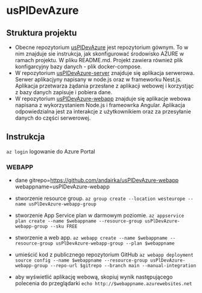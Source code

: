# usPlDevAzure
## Struktura projektu
- Obecne repozytorium [usPlDevAzure](https://github.com/andairka/usPlDevAzure) jest repozytorium gównym. To w nim znajduje sie instrukcja, jak skonfigurować środowisko AZURE w ramach projektu. W pliku README.md.
Projekt zawiera również plik konfigarcyjny bazy danych - plik docker-compose.
- W repozytorium [usPlDevAzure-server](https://github.com/andairka/usPlDevAzure-server) znajduje się aplikacja serwerowa. Serwer aplikacjyny napisany w node.js oraz w frameworku Nest.js. Aplikacja przetwarza żądania przesłane z aplikacji webowej i korzystjąc z bazy danych zapisuje i pobiera dane.
- W repozytorium [usPlDevAzure-webapp](https://github.com/andairka/usPlDevAzure-webapp) znajduje się aplikacje webowa napisana z wykorzystaniem Node.js i frameowrka Angular. Aplikacja odpowiedzialna jest za interakcje z użytkownikiem oraz za przesyłanie danych do części serwerowej.

## Instrukcja
`az login` logowanie do Azure Portal
  
### WEBAPP
- dane
gitrepo=https://github.com/andairka/usPlDevAzure-webapp
webappname=usPlDevAzure-webapp

- stworzenie resource group.
`az group create --location westeurope --name usPlDevAzure-webapp-group`

- stworzenie App Service plan w darmowym poziomie.
`az appservice plan create --name $webappname --resource-group usPlDevAzure-webapp-group --sku FREE`

- stworzenie a web app.
`az webapp create --name $webappname --resource-group usPlDevAzure-webapp-group --plan $webappname`

- umieścić kod z publicznego repozytorium GitHub 
`az webapp deployment source config --name $webappname --resource-group usPlDevAzure-webapp-group --repo-url $gitrepo --branch main --manual-integration`

- aby wyświetlić aplikację webową, skopiuj wynik następującego polecenia do przeglądarki
`echo http://$webappname.azurewebsites.net`
